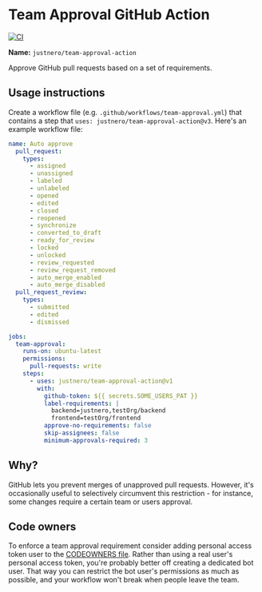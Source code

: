 # Team Approval GitHub Action

[![CI](https://github.com/justnero/team-approval-action/actions/workflows/ci.yml/badge.svg?event=push)](https://github.com/justnero/team-approval-action/actions/workflows/ci.yml)

**Name:** `justnero/team-approval-action`

Approve GitHub pull requests based on a set of requirements.

## Usage instructions

Create a workflow file (e.g. `.github/workflows/team-approval.yml`) that contains a step that `uses: justnero/team-approval-action@v3`. Here's an example workflow file:

```yaml
name: Auto approve
  pull_request:
    types:
      - assigned
      - unassigned
      - labeled
      - unlabeled
      - opened
      - edited
      - closed
      - reopened
      - synchronize
      - converted_to_draft
      - ready_for_review
      - locked
      - unlocked
      - review_requested
      - review_request_removed
      - auto_merge_enabled
      - auto_merge_disabled
  pull_request_review:
    types:
      - submitted
      - edited
      - dismissed

jobs:
  team-approval:
    runs-on: ubuntu-latest
    permissions:
      pull-requests: write
    steps:
      - uses: justnero/team-approval-action@v1
        with:
          github-token: ${{ secrets.SOME_USERS_PAT }}
          label-requirements: |
            backend=justnero,testOrg/backend
            frontend=testOrg/frontend
          approve-no-requirements: false
          skip-assignees: false
          minimum-approvals-required: 3
```

## Why?

GitHub lets you prevent merges of unapproved pull requests. However, it's occasionally useful to selectively circumvent this restriction - for instance, some changes require a certain team or users approval.

## Code owners

To enforce a team approval requirement consider adding personal access token user to the [CODEOWNERS file](https://docs.github.com/en/github/creating-cloning-and-archiving-repositories/about-code-owners). Rather than using a real user's personal access token, you're probably better off creating a dedicated bot user. That way you can restrict the bot user's permissions as much as possible, and your workflow won't break when people leave the team.
